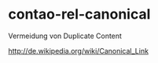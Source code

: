 contao-rel-canonical
====================

Vermeidung von Duplicate Content

http://de.wikipedia.org/wiki/Canonical_Link